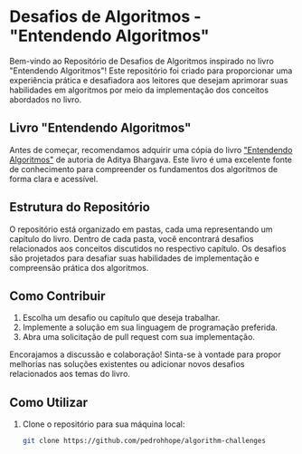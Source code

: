 # Desafios de Algoritmos - "Entendendo Algoritmos"

Bem-vindo ao Repositório de Desafios de Algoritmos inspirado no livro "Entendendo Algoritmos"! Este repositório foi criado para proporcionar uma experiência prática e desafiadora aos leitores que desejam aprimorar suas habilidades em algoritmos por meio da implementação dos conceitos abordados no livro.

## Livro "Entendendo Algoritmos"

Antes de começar, recomendamos adquirir uma cópia do livro ["Entendendo Algoritmos"](https://www.googleadservices.com/pagead/aclk?sa=L&ai=DChcSEwit3ZXSgquDAxWKVEgAHVP9AAkYABAGGgJjZQ&ase=2&gclid=Cj0KCQiA7aSsBhCiARIsALFvovwjBm1HA3ATyQi3rmNBwGfWq81OU9eUv_Bh7aYg8rASZljgk8Uzx5oaAkgqEALw_wcB&ohost=www.google.com&cid=CAESVuD2lrG38d5vn8HFN7qSrlJU1LuOK0mgOW89XXmXkmbyQ0XQ4CJdTsOcrxsoY75N77Tn-iMSd5z6FCLRc4OiSSRK-lXQzAkpUmCMHAonAaNpbm1Or9_r&sig=AOD64_3o0SrlopG501rFCbGIw4plMXShdw&ctype=5&q=&nis=4&ved=2ahUKEwi-6I_SgquDAxW1NTUKHeYtC2wQ9aACKAB6BAgEEBc&adurl=) de autoria de Aditya Bhargava. Este livro é uma excelente fonte de conhecimento para compreender os fundamentos dos algoritmos de forma clara e acessível.

## Estrutura do Repositório

O repositório está organizado em pastas, cada uma representando um capítulo do livro. Dentro de cada pasta, você encontrará desafios relacionados aos conceitos discutidos no respectivo capítulo. Os desafios são projetados para desafiar suas habilidades de implementação e compreensão prática dos algoritmos.

## Como Contribuir

1. Escolha um desafio ou capítulo que deseja trabalhar.
2. Implemente a solução em sua linguagem de programação preferida.
3. Abra uma solicitação de pull request com sua implementação.

Encorajamos a discussão e colaboração! Sinta-se à vontade para propor melhorias nas soluções existentes ou adicionar novos desafios relacionados aos temas do livro.

## Como Utilizar

1. Clone o repositório para sua máquina local:

   ```bash
   git clone https://github.com/pedrohhope/algorithm-challenges
